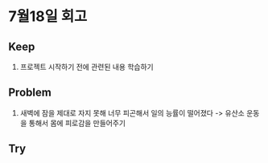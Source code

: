 # 7월18일 회고

## Keep
1. 프로젝트 시작하기 전에 관련된 내용 학습하기


## Problem
1. 새벽에 잠을 제대로 자지 못해 너무 피곤해서 일의 능률이 떨어졌다 -> 유산소 운동을 통해서 몸에 피로감을 만들어주기


## Try
